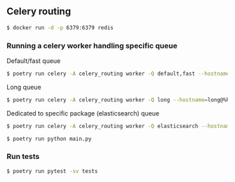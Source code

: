 ## Celery routing

```bash
$ docker run -d -p 6379:6379 redis
```


### Running a celery worker handling specific queue

Default/fast queue

```bash
$ poetry run celery -A celery_routing worker -Q default,fast --hostname=default@%h -l info --concurrency 1
```

Long queue

```bash
$ poetry run celery -A celery_routing worker -Q long --hostname=long@%h -l info --concurrency 1
```

Dedicated to specific package (elasticsearch) queue

```bash
$ poetry run celery -A celery_routing worker -Q elasticsearch --hostname=es@%h -l info --concurrency 1
```

```bash
$ poetry run python main.py
```


### Run tests

```bash
$ poetry run pytest -sv tests
```
